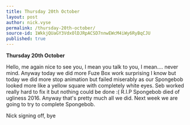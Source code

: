 ```yaml
---
title: Thursday 20th October
layout: post
author: nick.vyse
permalink: /thursday-20th-october/
source-id: 1WkkjQUaGY3VdxOlDJRpACSD7nnwEWcM4iWy6RyBqCJU
published: true
---
```

**Thursday 20th October**

Hello, me again nice to see you, I mean you talk to you, I mean…. never mind. Anyway today we did more Fuze Box work surprising I know but today we did more stop animation but failed miserably as our Spongebob looked more like a yellow square with completely white eyes. Seb worked really hard to fix it but nothing could be done :( R.I.P Spongebob died of ugliness  2016. Anyway that's pretty much all we did. Next week we are going to try to complete Spongebob.

Nick signing off, bye

